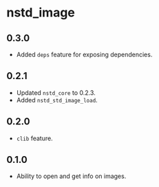 # nstd_image
## 0.3.0
- Added `deps` feature for exposing dependencies.
## 0.2.1
- Updated `nstd_core` to 0.2.3.
- Added `nstd_std_image_load`.
## 0.2.0
- `clib` feature.
## 0.1.0
- Ability to open and get info on images.
